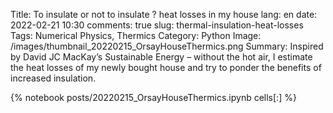 ﻿Title: To insulate or not to insulate ? heat losses in my house
lang: en
date: 2022-02-21 10:30
comments: true
slug: thermal-insulation-heat-losses
Tags: Numerical Physics, Thermics 
Category: Python
Image: /images/thumbnail_20220215_OrsayHouseThermics.png
Summary: Inspired by David JC MacKay’s Sustainable Energy – without the hot air, I estimate the heat losses of my newly bought house and try to ponder the benefits of increased insulation.

{% notebook posts/20220215_OrsayHouseThermics.ipynb cells[:] %}
